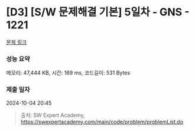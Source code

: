 # [D3] [S/W 문제해결 기본] 5일차 - GNS - 1221 

[문제 링크](https://swexpertacademy.com/main/code/problem/problemDetail.do?contestProbId=AV14jJh6ACYCFAYD) 

### 성능 요약

메모리: 47,444 KB, 시간: 169 ms, 코드길이: 531 Bytes

### 제출 일자

2024-10-04 20:45



> 출처: SW Expert Academy, https://swexpertacademy.com/main/code/problem/problemList.do